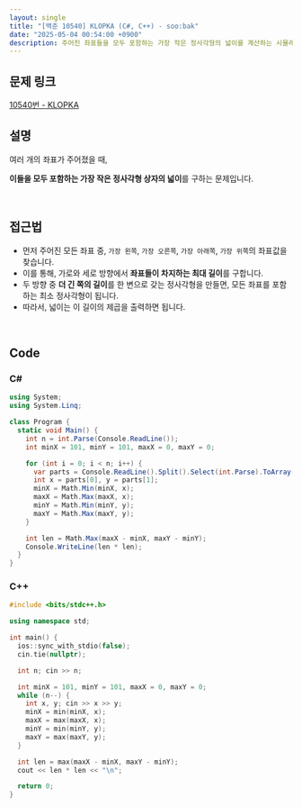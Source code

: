 ```yaml
---
layout: single
title: "[백준 10540] KLOPKA (C#, C++) - soo:bak"
date: "2025-05-04 00:54:00 +0900"
description: 주어진 좌표들을 모두 포함하는 가장 작은 정사각형의 넓이를 계산하는 시뮬레이션 문제 백준 10540번 KLOPKA 문제의 C# 및 C++ 풀이 및 해설
---
```


## 문제 링크
[10540번 - KLOPKA](https://www.acmicpc.net/problem/10540)

## 설명
여러 개의 좌표가 주어졌을 때,

**이들을 모두 포함하는 가장 작은 정사각형 상자의 넓이**를 구하는 문제입니다.

<br>

## 접근법

- 먼저 주어진 모든 좌표 중,
  `가장 왼쪽`, `가장 오른쪽`, `가장 아래쪽`, `가장 위쪽`의 좌표값을 찾습니다.
- 이를 통해, 가로와 세로 방향에서 **좌표들이 차지하는 최대 길이**를 구합니다.
- 두 방향 중 **더 긴 쪽의 길이**를 한 변으로 갖는 정사각형을 만들면,
  모든 좌표를 포함하는 최소 정사각형이 됩니다.
- 따라서, 넓이는 이 길이의 제곱을 출력하면 됩니다.

<br>

## Code

### C#

```csharp
using System;
using System.Linq;

class Program {
  static void Main() {
    int n = int.Parse(Console.ReadLine());
    int minX = 101, minY = 101, maxX = 0, maxY = 0;

    for (int i = 0; i < n; i++) {
      var parts = Console.ReadLine().Split().Select(int.Parse).ToArray();
      int x = parts[0], y = parts[1];
      minX = Math.Min(minX, x);
      maxX = Math.Max(maxX, x);
      minY = Math.Min(minY, y);
      maxY = Math.Max(maxY, y);
    }

    int len = Math.Max(maxX - minX, maxY - minY);
    Console.WriteLine(len * len);
  }
}
```

### C++

```cpp
#include <bits/stdc++.h>

using namespace std;

int main() {
  ios::sync_with_stdio(false);
  cin.tie(nullptr);

  int n; cin >> n;

  int minX = 101, minY = 101, maxX = 0, maxY = 0;
  while (n--) {
    int x, y; cin >> x >> y;
    minX = min(minX, x);
    maxX = max(maxX, x);
    minY = min(minY, y);
    maxY = max(maxY, y);
  }

  int len = max(maxX - minX, maxY - minY);
  cout << len * len << "\n";

  return 0;
}
```
